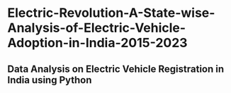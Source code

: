 # Electric-Revolution-A-State-wise-Analysis-of-Electric-Vehicle-Adoption-in-India-2015-2023
## Data Analysis on Electric Vehicle Registration in India using Python
